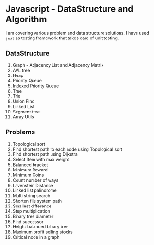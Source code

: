 # Javascript - DataStructure and Algorithm

I am covering various problem and data structure solutions. I have used `jest` as testing framework that takes care of
unit testing.

## DataStructure

1. Graph - Adjacency List and Adjacency Matrix
2. AVL tree
3. Heap
4. Priority Queue
5. Indexed Priority Queue
6. Tree
7. Trie
8. Union Find
9. Linked List
10. Segment tree
11. Array Utils

## Problems

1. Topological sort
2. Find shortest path to each node using Topological sort
3. Find shortest path using Dijkstra
4. Select Item with max weight
5. Balanced bracket
6. Minimum Reward
7. Minimum Coins
8. Count number of ways
9. Lavenstein Distance
10. Linked list palindrome
11. Multi string search
12. Shorten file system path
13. Smallest difference
14. Step multiplication
15. Binary tree diameter
16. Find successor
17. Height balanced binary tree
18. Maximum profit selling stocks
19. Critical node in a graph



